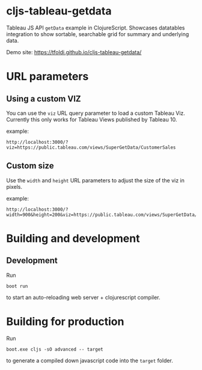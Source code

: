 # cljs-tableau-getdata
Tableau JS API `getData` example in ClojureScript. Showcases datatables integration to show sortable, searchable grid for summary and underlying data.

Demo site: https://tfoldi.github.io/cljs-tableau-getdata/

# URL parameters

## Using a custom VIZ

You can use the `viz` URL query parameter to load a custom Tableau Viz.
Currently this only works for Tableau Views published by Tableau 10.

example:

```
http://localhost:3000/?viz=https://public.tableau.com/views/SuperGetData/CustomerSales
```


## Custom size

Use the `width` and `height` URL parameters to adjust the size of the
viz in pixels.

example:

```
http://localhost:3000/?width=900&height=200&viz=https://public.tableau.com/views/SuperGetData/CustomerSales
```

# Building and development

## Development

Run

```
boot run
```

to start an auto-reloading web server + clojurescript compiler.

# Building for production

Run

```
boot.exe cljs -sO advanced -- target
```

to generate a compiled down javascript code into the `target` folder.

